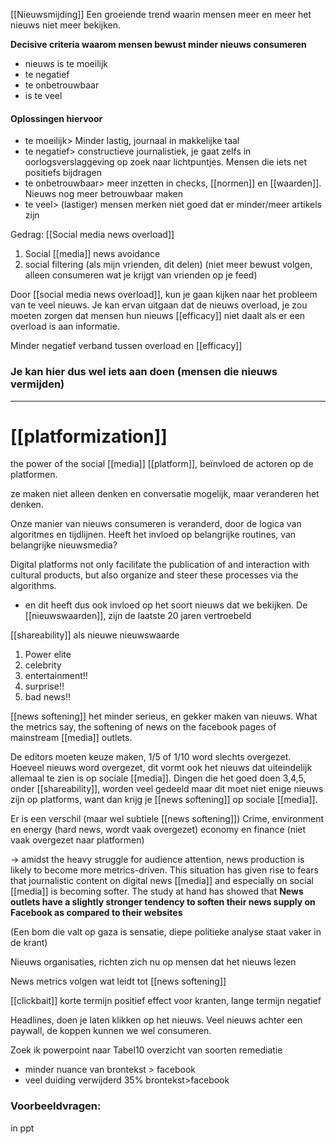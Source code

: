 
[[Nieuwsmijding]]
Een groeiende trend waarin mensen meer en meer het nieuws niet meer bekijken. 

**Decisive criteria waarom mensen bewust minder nieuws consumeren**
- nieuws is te moeilijk
- te negatief
- te onbetrouwbaar
- is te veel

#### Oplossingen hiervoor
- te moeilijk> Minder lastig, journaal in makkelijke taal
- te negatief> constructieve journalistiek, je gaat zelfs in oorlogsverslaggeving op zoek naar lichtpuntjes. Mensen die iets net positiefs bijdragen
- te onbetrouwbaar> meer inzetten in checks, [[normen]] en [[waarden]]. Nieuws nog meer betrouwbaar maken
- te veel> (lastiger) mensen merken niet goed dat er minder/meer artikels zijn


Gedrag: [[Social media news overload]]
1. Social [[media]] news avoidance
2. social filtering (als mijn vrienden, dit delen) (niet meer bewust volgen, alleen consumeren wat je krijgt van vrienden op je feed)


Door [[social media news overload]], kun je gaan kijken naar het probleem van te veel nieuws.
Je kan ervan uitgaan dat de nieuws overload, je zou moeten zorgen dat mensen hun nieuws [[efficacy]] niet daalt als er een overload is aan informatie.

Minder negatief verband tussen overload en [[efficacy]]

### Je kan hier dus wel iets aan doen (mensen die nieuws vermijden)


---

# [[platformization]]
the power of the social [[media]] [[platform]], beïnvloed de actoren op de platformen.

ze maken niet alleen denken en conversatie mogelijk, maar veranderen het denken. 

Onze manier van nieuws consumeren is veranderd, door de logica van algoritmes en tijdlijnen.
Heeft het invloed op belangrijke routines, van belangrijke nieuwsmedia?

Digital platforms not only facilitate the publication of and interaction with cultural products, but also organize and steer these processes via the algorithms.

- en dit heeft dus ook invloed op het soort nieuws dat we bekijken.
De [[nieuwswaarden]], zijn de laatste 20 jaren vertroebeld


[[shareability]] als nieuwe nieuwswaarde
1. Power elite
2. celebrity
3. entertainment!!
4. surprise!!
5. bad news!!

[[news softening]] het minder serieus, en gekker maken van nieuws.
What the metrics say, the softening of news on the facebook pages of mainstream [[media]] outlets.

De editors moeten keuze maken, 1/5 of 1/10 word slechts overgezet. Hoeveel nieuws word overgezet, dit vormt ook het nieuws dat uiteindelijk allemaal te zien is op sociale [[media]].
Dingen die het goed doen 3,4,5, onder [[shareability]], worden veel gedeeld maar dit moet niet enige nieuws zijn op platforms, want dan krijg je [[news softening]] op sociale [[media]].


Er is een verschil (maar wel subtiele [[news softening]])
Crime, environment en energy (hard news, wordt vaak overgezet)
	economy en finance (niet vaak overgezet naar platformen)

-> amidst the heavy struggle for audience attention, news production is likely to become more metrics-driven. This situation has given rise to fears that journalistic content on digital news [[media]] and especially on social [[media]] is becoming softer. The study at hand has showed that **News outlets have a slightly stronger tendency to soften their news supply on Facebook as compared to their websites** 

(Een bom die valt op gaza is sensatie, diepe politieke analyse staat vaker in de krant)

Nieuws organisaties, richten zich nu op mensen dat het nieuws lezen

News metrics volgen wat leidt tot [[news softening]]

[[clickbait]]
korte termijn positief effect voor kranten, lange termijn negatief

Headlines, doen je laten klikken op het nieuws.
Veel nieuws achter een paywall, de koppen kunnen we wel consumeren. 


Zoek ik powerpoint naar Tabel10 overzicht van soorten remediatie
- minder nuance van brontekst > facebook
- veel duiding verwijderd 35% brontekst>facebook


### Voorbeeldvragen:
in ppt

